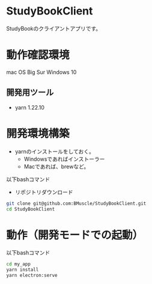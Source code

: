 # StudyBookClient
StudyBookのクライアントアプリです。

# 動作確認環境
mac OS Big Sur
Windows 10

## 開発用ツール
- yarn 1.22.10

# 開発環境構築
- yarnのインストールをしておく。
  - Windowsであればインストーラー
  - Macであれば、brewなど。

以下bashコマンド
- リポジトリダウンロード
```bash
git clone git@github.com:BMuscle/StudyBookClient.git
cd StudyBookClient
```

# 動作（開発モードでの起動）
以下bashコマンド
```bash
cd my_app
yarn install
yarn electron:serve
```

